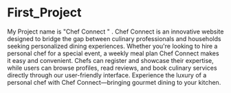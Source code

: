 # First_Project
My Project name is "Chef Connect " . Chef Connect is an innovative website designed to bridge the gap between culinary professionals and households seeking personalized dining experiences. Whether you're looking to hire a personal chef for a special event, a weekly meal plan Chef Connect makes it easy and convenient. Chefs can register and showcase their expertise, while users can browse profiles, read reviews, and book culinary services directly through our user-friendly interface. Experience the luxury of a personal chef with Chef Connect—bringing gourmet dining to your kitchen.
